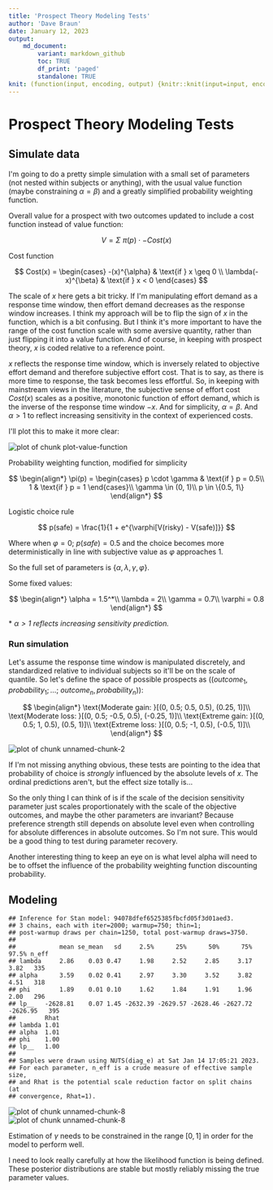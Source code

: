 ```yaml
---
title: 'Prospect Theory Modeling Tests'
author: 'Dave Braun'
date: January 12, 2023
output:
    md_document:
        variant: markdown_github
        toc: TRUE
        df_print: 'paged'
        standalone: TRUE
knit: (function(input, encoding, output) {knitr::knit(input=input, encoding = encoding, output='../md/prospect-theory-modeling-tests.md')})
---
```






# Prospect Theory Modeling Tests

## Simulate data

I'm going to do a pretty simple simulation with a small set of parameters (not nested within subjects or anything), with the usual value function (maybe constraining $\alpha = \beta$) and a greatly simplified probability weighting function.

Overall value for a prospect with two outcomes updated to include a cost function instead of value function:

$$
V = \Sigma~\pi(p)\cdot -Cost(x)
$$

Cost function

$$
Cost(x) = \begin{cases}
-(x)^{\alpha} & \text{if } x \geq 0 \\
\lambda(-x)^{\beta} & \text{if } x < 0
\end{cases}
$$

The scale of $x$ here gets a bit tricky. If I'm manipulating effort demand as a response time window, then effort demand decreases as the response window increases. I think my approach will be to flip the sign of $x$ in the function, which is a bit confusing. But I think it's more important to have the range of the cost function scale with some aversive quantity, rather than just flipping it into a value function. And of course, in keeping with prospect theory, $x$ is coded relative to a reference point.

$x$ reflects the response time window, which is inversely related to objective effort demand and therefore subjective effort cost. That is to say, as there is more time to response, the task becomes less effortful. So, in keeping with mainstream views in the literature, the subjective sense of effort cost $Cost(x)$ scales as a positive, monotonic function of effort demand, which is the inverse of the response time window $-x$. And for simplicity, $\alpha = \beta$. And $\alpha > 1$ to reflect increasing sensitivity in the context of experienced costs.

I'll plot this to make it more clear:

<img src="figures/plot-value-function-1.png" title="plot of chunk plot-value-function" alt="plot of chunk plot-value-function" style="display: block; margin: auto;" />


Probability weighting function, modified for simplicity


$$
\begin{align*}
\pi(p) = \begin{cases}
p \cdot \gamma & \text{if } p = 0.5\\
1 & \text{if } p = 1
\end{cases}\\
\gamma \in (0, 1)\\
p \in \{0.5, 1\}
\end{align*}
$$

Logistic choice rule


$$
p(safe) = \frac{1}{1 + e^{\varphi[V(risky) - V(safe)]}}
$$

Where when $\varphi=0;~p(safe)=0.5$ and the choice becomes more
deterministically in line with subjective value as $\varphi$ approaches $1$.

So the full set of parameters is $\{\alpha, \lambda, \gamma, \varphi\}$.

Some fixed values:


$$
\begin{align*}
\alpha = 1.5^*\\
\lambda = 2\\
\gamma = 0.7\\
\varphi = 0.8
\end{align*}
$$

\* *$\alpha>1$ reflects increasing sensitivity prediction.*

### Run simulation

Let's assume the response time window is manipulated discretely, and standardized relative to individual subjects so it'll be on the scale of quantile. So let's define the space of possible prospects as ($(outcome_1, probability_1; \ldots;~outcome_n, probability_n)$):


$$
\begin{align*}
\text{Moderate gain: }[(0, 0.5; 0.5, 0.5), (0.25, 1)]\\
\text{Moderate loss: }[(0, 0.5; -0.5, 0.5), (-0.25, 1)]\\
\text{Extreme gain: }[(0, 0.5; 1, 0.5), (0.5, 1)]\\
\text{Extreme loss: }[(0, 0.5; -1, 0.5), (-0.5, 1)]\\
\end{align*}
$$


<img src="figures/unnamed-chunk-2-1.png" title="plot of chunk unnamed-chunk-2" alt="plot of chunk unnamed-chunk-2" style="display: block; margin: auto;" />
 


If I'm not missing anything obvious, these tests are pointing to the idea that probability of choice is *strongly* influenced by the absolute levels of $x$. The ordinal predictions aren't, but the effect size totally is...

So the only thing I can think of is if the scale of the decision sensitivity parameter just scales proportionately with the scale of the objective outcomes, and maybe the other parameters are invariant? Because preference strength still depends on absolute level even when controlling for absolute differences in absolute outcomes. So I'm not sure. This would be a good thing to test during parameter recovery.

Another interesting thing to keep an eye on is what level alpha will need to be to offset the influence of the probability weighting function discounting probability.

## Modeling









```
## Inference for Stan model: 94078dfef6525385fbcfd05f3d01aed3.
## 3 chains, each with iter=2000; warmup=750; thin=1; 
## post-warmup draws per chain=1250, total post-warmup draws=3750.
## 
##            mean se_mean   sd     2.5%      25%      50%      75%    97.5% n_eff
## lambda     2.86    0.03 0.47     1.98     2.52     2.85     3.17     3.82   335
## alpha      3.59    0.02 0.41     2.97     3.30     3.52     3.82     4.51   318
## phi        1.89    0.01 0.10     1.62     1.84     1.91     1.96     2.00   296
## lp__   -2628.81    0.07 1.45 -2632.39 -2629.57 -2628.46 -2627.72 -2626.95   395
##        Rhat
## lambda 1.01
## alpha  1.01
## phi    1.00
## lp__   1.00
## 
## Samples were drawn using NUTS(diag_e) at Sat Jan 14 17:05:21 2023.
## For each parameter, n_eff is a crude measure of effective sample size,
## and Rhat is the potential scale reduction factor on split chains (at 
## convergence, Rhat=1).
```



<img src="figures/unnamed-chunk-8-1.png" title="plot of chunk unnamed-chunk-8" alt="plot of chunk unnamed-chunk-8" style="display: block; margin: auto;" /><img src="figures/unnamed-chunk-8-2.png" title="plot of chunk unnamed-chunk-8" alt="plot of chunk unnamed-chunk-8" style="display: block; margin: auto;" />


Estimation of $\gamma$ needs to be constrained in the range $[0, 1]$ in order for the model to perform well.

I need to look really carefully at how the likelihood function is being defined.
These posterior distributions are stable but mostly reliably missing the true
parameter values.












